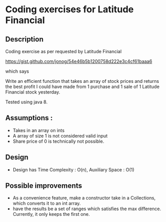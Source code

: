 # Coding exercises for Latitude Financial
## Description
Coding exercise as per requested by Latitude Financial

https://gist.github.com/jonog/54e46b5b1200758d222e3c4cf61baaa6

which says

Write an efficient function that takes an array of stock prices and returns the best profit I could have made from 1 purchase and 1 sale of 1 Latitude Financial stock yesterday.


Tested using java 8.



## Assumptions :
* Takes in an array on ints
* A array of size 1 is not considered valid input
* Share price of 0 is technically not possible.

## Design
* Design has Time Complexity : O(n), Auxiliary Space : O(1)


## Possible improvements
* As a convenience feature, make a constructor take in a Collections, which
  converts it to an int array.
* have the results be a set of ranges which satisfies the max difference. Currently, it only keeps the
  first one.
